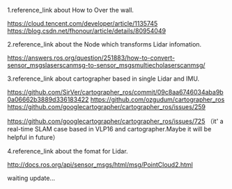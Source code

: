 1.reference_link about How to Over the wall.

https://cloud.tencent.com/developer/article/1135745
https://blog.csdn.net/fhonour/article/details/80954049

2.reference_link about the Node which transforms Lidar infomation.

https://answers.ros.org/question/251883/how-to-convert-sensor_msgslaserscanmsg-to-sensor_msgsmultiecholaserscanmsg/

3.reference_link about cartographer based in single Lidar and IMU.

https://github.com/SirVer/cartographer_ros/commit/09c8aa6746034aba9b0a06662b3889d336183422
https://github.com/ozgudum/cartographer_ros
https://github.com/googlecartographer/cartographer_ros/issues/259

https://github.com/googlecartographer/cartographer_ros/issues/725 （it' a real-time SLAM case based in VLP16 and cartographer.Maybe it will be helpful in future）

4.reference_link about the fomat for Lidar.

http://docs.ros.org/api/sensor_msgs/html/msg/PointCloud2.html

waiting update...
